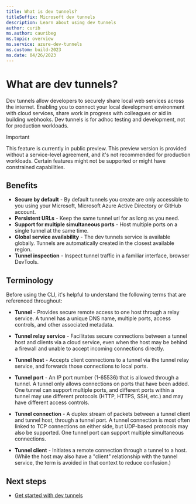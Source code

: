 ```yaml
---
title: What is dev tunnels?
titleSuffix: Microsoft dev tunnels
description: Learn about using dev tunnels
author: curib
ms.author: cauribeg
ms.topic: overview
ms.service: azure-dev-tunnels
ms.custom: build-2023
ms.date: 04/26/2023 
---
```


# What are dev tunnels?

Dev tunnels allow developers to securely share local web services across the internet. Enabling you to connect your local development environment with cloud services, share work in progress with colleagues or aid in building webhooks. Dev tunnels is for adhoc testing and development, not for production workloads.

> [!IMPORTANT]
> This feature is currently in public preview.
> This preview version is provided without a service-level agreement, and it's not recommended for production workloads. Certain features might not be supported or might have constrained capabilities.

## Benefits

- **Secure by default** - By default tunnels you create are only accessible to you using your Microsoft, Microsoft Azure Active Directory or GitHub account.
- **Persistent URLs** - Keep the same tunnel url for as long as you need.
- **Support for multiple simultaneous ports** - Host multiple ports on a single tunnel at the same time.
- **Global service availability** - The dev tunnels service is available globally. Tunnels are automatically created in the closest available region.
- **Tunnel inspection** - Inspect tunnel traffic in a familiar interface, browser DevTools.

## Terminology

Before using the CLI, it's helpful to understand the following terms that are referenced throughout:

- **Tunnel** - Provides secure remote access to one host through a relay service. A tunnel has a unique DNS name, multiple ports, access controls, and other associated metadata.

- **Tunnel relay service** - Facilitates secure connections between a tunnel host and clients via a cloud service, even when the host may be behind a firewall and unable to accept incoming connections directly.

- **Tunnel host** - Accepts client connections to a tunnel via the tunnel relay service, and forwards those connections to local ports.

- **Tunnel port** - An IP port number (1-65536) that is allowed through a tunnel. A tunnel only allows connections on ports that have been added. One tunnel can support multiple ports, and different ports within a tunnel may use different protocols (HTTP, HTTPS, SSH, etc.) and may have different access controls.

- **Tunnel connection** - A duplex stream of packets between a tunnel client and tunnel host, through a tunnel port. A tunnel connection is most often linked to TCP connections on either side, but UDP-based protocols may also be supported. One tunnel port can support multiple simultaneous connections.

- **Tunnel client** - Initiates a remote connection through a tunnel to a host. (While the host may also have a "client" relationship with the tunnel service, the term is avoided in that context to reduce confusion.)

## Next steps

- [Get started with dev tunnels](get-started.md)
